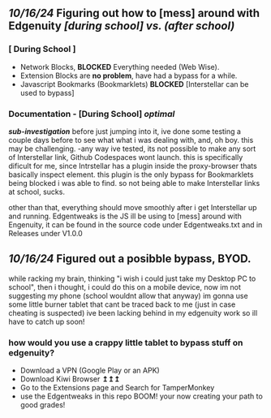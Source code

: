 ## *10/16/24* Figuring out how to [mess] around with Edgenuity *[during school] vs. (after school)*
### [ During School ]
- Network Blocks, **BLOCKED** Everything needed (Web Wise).
- Extension Blocks are **no problem**, have had a bypass for a while.
- Javascript Bookmarks (Bookmarklets) **BLOCKED** [Interstellar can be used to bypass]

### Documentation - [During School] *optimal*

***sub-investigation*** 
  before just jumping into it, ive done some testing a couple days before to see what what i was dealing with, and, oh boy. this may be challenging.
  -any way ive tested, its not possible to make any sort of Interstellar link, Github Codespaces wont launch.
  this is specifically dificult for me, since Intrstellar has a plugin inside the proxy-browser thats basically inspect element.
  this plugin is the only bypass for Bookmarklets being blocked i was able to find. so not being able to make Interstellar links at school, sucks.

other than that, everything should move smoothly after i get Interstellar up and running.
Edgentweaks is the JS ill be using to [mess] around with Engenuity, it can be found in the source code under Edgentweaks.txt and in Releases under V1.0.0


## *10/16/24* Figured out a posibble bypass, BYOD.
while racking my brain, thinking "i wish i could just take my Desktop PC to school", then i thought, i could do this on a mobile device, now im not suggesting my phone (school wouldnt allow that anyway) im gonna use some little burner tablet that cant be traced back to me (just in case cheating is suspected) ive been lacking behind in my edgenuity work so ill have to catch up soon!

### how would you use a crappy little tablet to bypass stuff on edgenuity?
  - Download a VPN (Google Play or an APK)
  - Download Kiwi Browser  **↥↥↥**
  - Go to the Extensions page and Search for TamperMonkey
  - use the Edgentweaks in this repo
    BOOM! your now creating your path to good grades!
